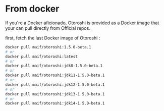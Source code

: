 # From docker

If you're a Docker aficionado, Otoroshi is provided as a Docker image that your can pull directly from Official repos.

first, fetch the last Docker image of Otoroshi :

```sh
docker pull maif/otoroshi:1.5.0-beta.1
# or 
docker pull maif/otoroshi:latest
# or 
docker pull maif/otoroshi:jdk8-1.5.0-beta.1
# or 
docker pull maif/otoroshi:jdk11-1.5.0-beta.1
# or 
docker pull maif/otoroshi:jdk12-1.5.0-beta.1
# or 
docker pull maif/otoroshi:jdk13-1.5.0-beta.1
# or 
docker pull maif/otoroshi:jdk14-1.5.0-beta.1
```